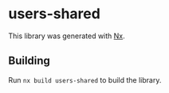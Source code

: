 # users-shared

This library was generated with [Nx](https://nx.dev).

## Building

Run `nx build users-shared` to build the library.
